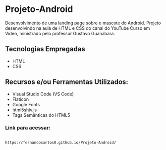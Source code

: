 # Projeto-Android

<p>Desenvolvimento de uma landing page sobre o mascote do Android. Projeto desenvolvindo na aula de HTML e CSS do canal do YouTube Curso em Vídeo, ministrado pelo professor Gustavo Guanabara.</p>

## Tecnologias Empregadas
- HTML
- CSS

## Recursos e/ou Ferramentas Utilizados:
- Visual Studio Code (VS Code)
- Flaticon
- Google Fonts
- html5shiv.js
- Tags Semânticas do HTML5

### Link para acessar:

```bash

https://fernandosantos0.github.io/Projeto-Android/

```
